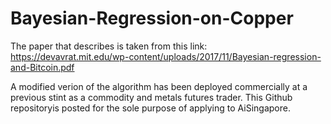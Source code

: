 # Bayesian-Regression-on-Copper
The paper that describes is taken from this link:  
https://devavrat.mit.edu/wp-content/uploads/2017/11/Bayesian-regression-and-Bitcoin.pdf

A modified verion of the algorithm has been deployed commercially at a previous stint as a commodity and metals futures trader.
This Github repositoryis posted for the sole purpose of applying to AiSingapore. 
